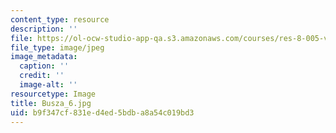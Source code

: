 ```yaml
---
content_type: resource
description: ''
file: https://ol-ocw-studio-app-qa.s3.amazonaws.com/courses/res-8-005-vibrations-and-waves-problem-solving-fall-2012/b9f347cf831ed4ed5bdba8a54c019bd3_Busza_6.jpg
file_type: image/jpeg
image_metadata:
  caption: ''
  credit: ''
  image-alt: ''
resourcetype: Image
title: Busza_6.jpg
uid: b9f347cf-831e-d4ed-5bdb-a8a54c019bd3
---
```

